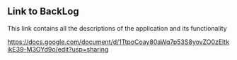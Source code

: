 
## Link to BackLog
This link contains all the descriptions of the application and its functionality

https://docs.google.com/document/d/1TtpoCoay80aWq7p53S8yovZO0zEltkikE39-M3OYd9o/edit?usp=sharing